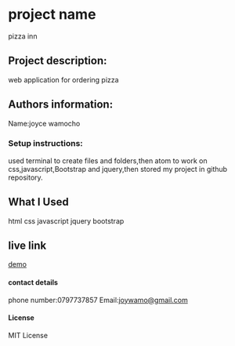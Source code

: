 # project name
pizza inn
## Project description:
web application for ordering pizza
## Authors information:
Name:joyce wamocho

### Setup instructions:
used terminal to create files and folders,then atom to work on css,javascript,Bootstrap and jquery,then stored my project in github repository.

## What I Used
html
css
javascript
jquery
bootstrap
## live link
[demo](https://joycewamocho.github.io/pizza-app/.)
#### contact details
phone number:0797737857
Email:joywamo@gmail.com
#### License
MIT License
